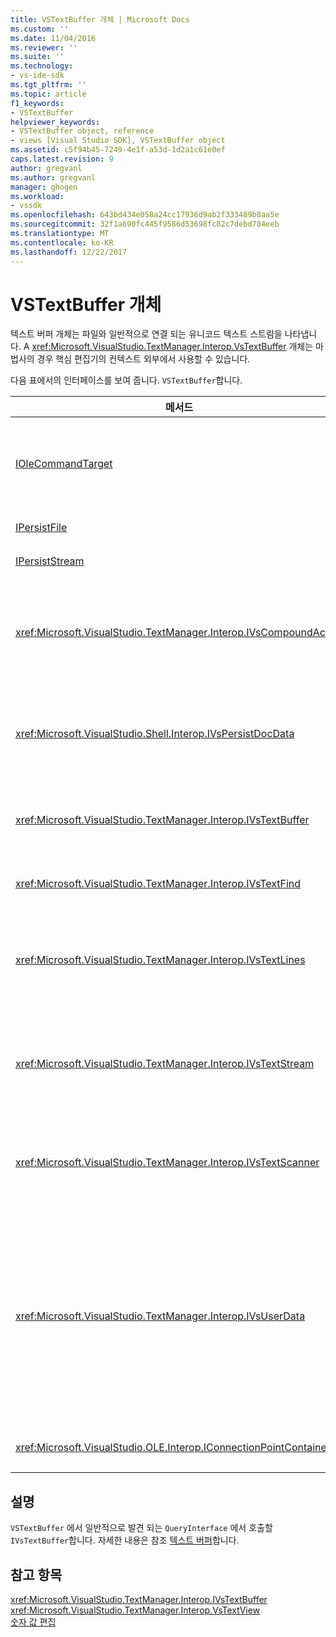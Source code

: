 ```yaml
---
title: VSTextBuffer 개체 | Microsoft Docs
ms.custom: ''
ms.date: 11/04/2016
ms.reviewer: ''
ms.suite: ''
ms.technology:
- vs-ide-sdk
ms.tgt_pltfrm: ''
ms.topic: article
f1_keywords:
- VSTextBuffer
helpviewer_keywords:
- VSTextBuffer object, reference
- views [Visual Studio SDK], VSTextBuffer object
ms.assetid: c5f94b45-7249-4e1f-a53d-1d2a1c61e0ef
caps.latest.revision: 9
author: gregvanl
ms.author: gregvanl
manager: ghogen
ms.workload:
- vssdk
ms.openlocfilehash: 643bd434e058a24cc17936d9ab2f333489b8aa5e
ms.sourcegitcommit: 32f1a690fc445f9586d53698fc82c7debd784eeb
ms.translationtype: MT
ms.contentlocale: ko-KR
ms.lasthandoff: 12/22/2017
---
```

# <a name="vstextbuffer-object"></a>VSTextBuffer 개체
텍스트 버퍼 개체는 파일와 일반적으로 연결 되는 유니코드 텍스트 스트림을 나타냅니다. A <xref:Microsoft.VisualStudio.TextManager.Interop.VsTextBuffer> 개체는 마법사의 경우 핵심 편집기의 컨텍스트 외부에서 사용할 수 있습니다.  
  
 다음 표에서의 인터페이스를 보여 줍니다. `VSTextBuffer`합니다.  
  
|메서드|설명|  
|------------|-----------------|  
|[IOleCommandTarget](http://msdn.microsoft.com/library/windows/desktop/ms683797)|표준 OLE 인터페이스입니다. 실행 취소/다시 실행 버퍼에 처리에 주로 사용 됩니다.|  
|[IPersistFile](http://msdn.microsoft.com/library/windows/desktop/ms687223)|표준 OLE 인터페이스입니다.|  
|[IPersistStream](http://msdn.microsoft.com/library/windows/desktop/ms690091)|표준 OLE 인터페이스입니다.|  
|<xref:Microsoft.VisualStudio.TextManager.Interop.IVsCompoundAction>|복합어 동작 (즉, 단일 실행 취소/다시 실행 단위로 그룹화 하는 동작) 작성할을 수 있습니다.|  
|<xref:Microsoft.VisualStudio.Shell.Interop.IVsPersistDocData>|텍스트 버퍼에 의해 관리 되는 문서 데이터의 지 속성을 사용 하도록 설정 합니다.|  
|<xref:Microsoft.VisualStudio.TextManager.Interop.IVsTextBuffer>|기본 서비스를 제공합니다. 많은 클라이언트에서 사용 합니다.|  
|<xref:Microsoft.VisualStudio.TextManager.Interop.IVsTextFind>|버퍼를 검색 하는 데 사용 합니다.|  
|<xref:Microsoft.VisualStudio.TextManager.Interop.IVsTextLines>|제공 읽기 및 쓰기 2 차원 좌표를 사용 하는 능력. `IVsTextBuffer`에서 상속됩니다.|  
|<xref:Microsoft.VisualStudio.TextManager.Interop.IVsTextStream>|제공 읽기 및 쓰기 1 차원 좌표를 사용 하는 능력. `IVsTextBuffer`에서 상속됩니다.|  
|<xref:Microsoft.VisualStudio.TextManager.Interop.IVsTextScanner>|버퍼에서 텍스트에 대 한 스트림 지향, 순차적 액세스를 신속 하 고 제공합니다.|  
|<xref:Microsoft.VisualStudio.TextManager.Interop.IVsUserData>|일반 속성 컬렉션에 대 한 액세스를 제공합니다. 가장 중요 한 속성 이름, 또는 버퍼의 모니커를입니다. 이 인터페이스를 사용 하 여 버퍼에서 GUID를 만들고 키로 사용 하 여 난수 데이터를 저장할 수 있습니다.|  
|<xref:Microsoft.VisualStudio.OLE.Interop.IConnectionPointContainer>|이벤트에 대 한 연결 지점을 지원합니다.|  
  
## <a name="remarks"></a>설명  
 `VSTextBuffer` 에서 일반적으로 발견 되는 `QueryInterface` 에서 호출할 `IVsTextBuffer`합니다. 자세한 내용은 참조 [텍스트 버퍼](../extensibility/accessing-the-text-buffer-by-using-the-legacy-api.md)합니다.  
  
## <a name="see-also"></a>참고 항목  
 <xref:Microsoft.VisualStudio.TextManager.Interop.IVsTextBuffer>   
 <xref:Microsoft.VisualStudio.TextManager.Interop.VsTextView>   
 [숫자 값 편집](http://msdn.microsoft.com/en-us/f08872bd-fd9c-4e36-8cf2-a2a2622ef986)